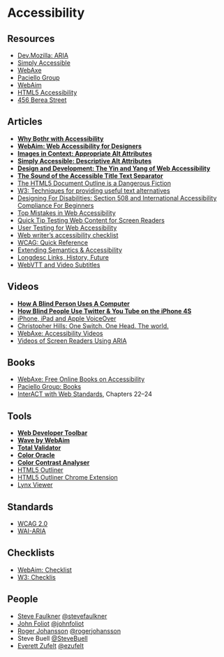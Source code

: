 # Accessibility

## Resources

- [Dev.Mozilla: ARIA](https://developer.mozilla.org/en/aria)
- [Simply Accessible](http://simplyaccessible.com/)
- [WebAxe](http://www.webaxe.org/)
- [Paciello Group](http://www.paciellogroup.com/blog/)
- [WebAim](http://webaim.org/)
- [HTML5 Accessibility](http://html5accessibility.com/)
- [456 Berea Street](http://www.456bereastreet.com/)

## Articles

- **[Why Bothr with Accessibility](http://24ways.org/2013/why-bother-with-accessibility/)**
- **[WebAim: Web Accessibility for Designers](http://webaim.org/resources/designers/)**
- **[Images in Context: Appropriate Alt Attributes](http://simplyaccessible.com/article/images-in-context/)**
- **[Simply Accessible: Descriptive Alt Attributes](http://simplyaccessible.com/bpow/descriptive-alt-attributes/)**
- **[Design and Development: The Yin and Yang of Web Accessibility](http://simplyaccessible.com/article/both/)**
- **[The Sound of the Accessible Title Text Separator](http://www.standards-schmandards.com/2004/title-text-separators/)**
- [The HTML5 Document Outline is a Dangerous Fiction](http://blog.paciellogroup.com/2013/10/html5-document-outline/)
- [W3: Techniques for providing useful text alternatives](http://dev.w3.org/html5/alt-techniques/)
- [Designing For Disabilities: Section 508 and International Accessibility Compliance For Beginners](http://www.sitepoint.com/designing-disabilities-section-508-international-accessibility-compliance-beginners/)
- [Top Mistakes in Web Accessibility](http://www.slideshare.net/wojciechzajac/top-mistakes-in-web-accessibility)
- [Quick Tip Testing Web Content for Screen Readers](http://www.iheni.com/quick-tip-testing-web-content-for-screen-readers-without-a-screen-reader/)
- [User Testing for Web Accessibility](http://sixrevisions.com/usabilityaccessibility/user-testing-web-accessibility/)
- [Web writer’s accessibility checklist](http://www.4syllables.com.au/resources/templates-checklists/accessibility-checklist/)
- [WCAG: Quick Reference](http://www.w3.org/WAI/WCAG20/quickref/)
- [Extending Semantics & Accessibility](http://learn.shayhowe.com/advanced-html-css/semantics-accessibility)
- [Longdesc Links, History, Future](http://www.webaxe.org/longdesc-links-history-future/)
- [WebVTT and Video Subtitles](http://www.iandevlin.com/blog/2011/05/html5/webvtt-and-video-subtitles)

## Videos

- **[How A Blind Person Uses A Computer](http://www.youtube.com/watch?v=UzffnbBex6c)**
- **[How Blind People Use Twitter & You Tube on the iPhone 4S](http://www.youtube.com/watch?v=c0nvdiRdehw)**
- [iPhone, iPad and Apple VoiceOver](http://www.youtube.com/watch?v=QEDzitE2w_0)
- [Christopher Hills: One Switch. One Head. The world.](http://www.youtube.com/watch?v=cSSgndQ5mVs)
- [WebAxe: Accessibility Videos](http://www.webaxe.org/accessibility-videos/)
- [Videos of Screen Readers Using ARIA](http://zomigi.com/blog/videos-of-screen-readers-using-aria/)

## Books

- [WebAxe: Free Online Books on Accessibility](http://www.webaxe.org/free-online-books-on-accessibility/)
- [Paciello Group: Books](http://www.paciellogroup.com/resources/books)
- [InterACT with Web Standards](http://www.amazon.ca/dp/0321703529/), Chapters 22–24

## Tools

- **[Web Developer Toolbar](http://chrispederick.com/work/web-developer/)**
- **[Wave by WebAim](http://wave.webaim.org/)**
- **[Total Validator](http://www.totalvalidator.com/index.html)**
- **[Color Oracle](http://colororacle.org/)**
- **[Color Contrast Analyser](http://www.paciellogroup.com/resources/contrastAnalyser)**
- [HTML5 Outliner](http://gsnedders.html5.org/outliner/)
- [HTML5 Outliner Chrome Extension](https://chrome.google.com/webstore/detail/afoibpobokebhgfnknfndkgemglggomo)
- [Lynx Viewer](http://www.clickability.co.uk/lynx-viewer.php)

## Standards

- [WCAG 2.0](http://www.w3.org/TR/WCAG20/)
- [WAI-ARIA](http://www.w3.org/TR/wai-aria/)

## Checklists

- [WebAim: Checklist](http://webaim.org/standards/wcag/checklist)
- [W3: Checklis](http://www.w3.org/TR/2006/WD-WCAG20-20060427/appendixB.html)

## People

- [Steve Faulkner](http://www.paciellogroup.com/) [@stevefaulkner](http://twitter.com/stevefaulkner)
- [John Foliot](http://john.foliot.ca/) [@johnfoliot](http://twitter.com/johnfoliot)
- [Roger Johansson](http://www.456bereastreet.com/) [@rogerjohansson](http://twitter.com/rogerjohansson)
- Steve Buell [@SteveBuell](http://twitter.com/SteveBuell)
- [Everett Zufelt](http://zufelt.ca/) [@ezufelt](http://twitter.com/ezufelt)
